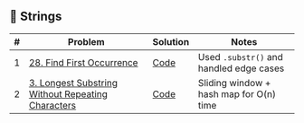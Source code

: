 ## 🔹 Strings

| # | Problem | Solution | Notes |
|---|---------|----------|-------|
| 1 | [28. Find First Occurrence](https://leetcode.com/problems/find-the-index-of-the-first-occurrence-in-a-string/) | [Code](Strings/28-find-first-occurrence.cpp) | Used `.substr()` and handled edge cases |
| 2 | [3. Longest Substring Without Repeating Characters](https://leetcode.com/problems/longest-substring-without-repeating-characters/) | [Code](Strings/3-longest-substring-without-repeating.cpp) | Sliding window + hash map for O(n) time |

